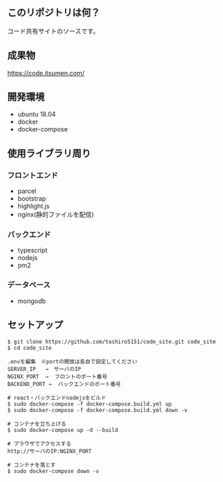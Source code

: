 ## このリポジトリは何？

コード共有サイトのソースです。<br />

## 成果物

https://code.itsumen.com/ <br />

## 開発環境

- ubuntu 18.04
- docker <br/>
- docker-compose <br/>

## 使用ライブラリ周り

### フロントエンド

- parcel
- bootstrap
- highlight.js
- nginx(静的ファイルを配信)

### バックエンド

- typescript
- nodejs
- pm2

### データベース

- mongodb

## セットアップ

```
$ git clone https://github.com/tashiro5151/code_site.git code_site
$ cd code_site

.envを編集　※portの開放は各自で設定してください
SERVER_IP   →　サーバのIP
NGINX_PORT  →  フロントのポート番号
BACKEND_PORT →  バックエンドのポート番号

# react・バックエンドnodejsをビルド
$ sudo docker-compose -f docker-compose.build.yml up
$ sudo docker-compose -f docker-compose.build.yml down -v

# コンテナを立ち上げる
$ sudo docker-compose up -d --build

# ブラウザでアクセスする
http://サーバのIP:NGINX_PORT

# コンテナを落とす
$ sudo docker-compose down -v
```
